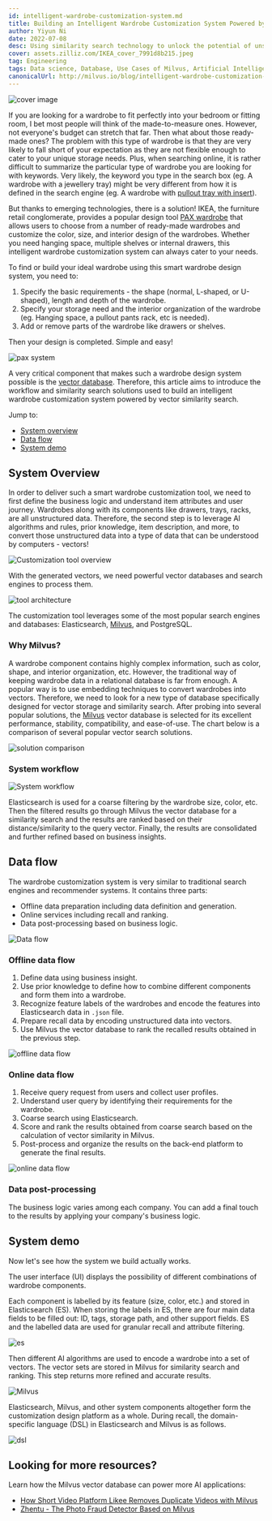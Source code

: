 ```yaml
---
id: intelligent-wardrobe-customization-system.md
title: Building an Intelligent Wardrobe Customization System Powered by Milvus Vector Database
author: Yiyun Ni
date: 2022-07-08
desc: Using similarity search technology to unlock the potential of unstructured data, even like wardrobes and its components!
cover: assets.zilliz.com/IKEA_cover_7991d8b215.jpeg
tag: Engineering
tags: Data science, Database, Use Cases of Milvus, Artificial Intelligence, Vector Management
canonicalUrl: http://milvus.io/blog/intelligent-wardrobe-customization-system.md
---
```


![cover image](https://assets.zilliz.com/Frame_1282_edc1fb7d99.png "Building an intelligent wardrobe customization system powered by Milvus vector database")

If you are looking for a wardrobe to fit perfectly into your bedroom or fitting room, I bet most people will think of the made-to-measure ones. However, not everyone's budget can stretch that far. Then what about those ready-made ones? The problem with this type of wardrobe is that they are very likely to fall short of your expectation as they are not flexible enough to cater to your unique storage needs. Plus, when searching online, it is rather difficult to summarize the particular type of wardrobe you are looking for with keywords. Very likely, the keyword you type in the search box (eg. A wardrobe with a jewellery tray) might be very different from how it is defined in the search engine (eg. A wardrobe with [pullout tray with insert](https://www.ikea.com/us/en/p/komplement-pull-out-tray-with-insert-black-brown-s79249366/)).  

But thanks to emerging technologies, there is a solution! IKEA, the furniture retail conglomerate, provides a popular design tool [PAX wardrobe](https://www.ikea.com/us/en/rooms/bedroom/how-to/how-to-design-your-perfect-pax-wardrobe-pub8b76dda0) that allows users to choose from a number of ready-made wardrobes and customize the color, size, and interior design of the wardrobes. Whether you need hanging space, multiple shelves or internal drawers, this intelligent wardrobe customization system can always cater to your needs. 

To find or build your ideal wardrobe using this smart wardrobe design system, you need to:
1. Specify the basic requirements - the shape (normal, L-shaped, or U-shaped), length and depth of the wardrobe.
2. Specify your storage need and the interior organization of the wardrobe (eg. Hanging space, a pullout pants rack, etc is needed).
3. Add or remove parts of the wardrobe like drawers or shelves.

Then your design is completed. Simple and easy!




![pax system](https://assets.zilliz.com/Pax_system_ff4c3fa182.png "An online wardrobe customization system.")

A very critical component that makes such a  wardrobe design system possible is the [vector database](https://zilliz.com/learn/what-is-vector-database). Therefore, this article aims to introduce the workflow and similarity search solutions used to build an intelligent wardrobe customization system powered by vector similarity search.

Jump to:
- [System overview](#System-overview)
- [Data flow](#Data-flow)
- [System demo](#System-demo)


## System Overview
In order to deliver such a smart wardrobe customization tool, we need to first define the business logic and understand item attributes and user journey. Wardrobes along with its components like drawers, trays, racks, are all unstructured data. Therefore, the second step is to leverage AI algorithms and rules, prior knowledge, item description, and more, to convert those unstructured data into a type of data that can be understood by computers - vectors!


![Customization tool overview](https://assets.zilliz.com/Customization_tool_overview_86d62e1730.png "An overview of the wardrobe customization tool.")

With the generated vectors, we need powerful vector databases and search engines to process them.


![tool architecture](https://assets.zilliz.com/tool_architecutre_33fb646954.png "The architecture of the customization tool.")

The customization tool leverages some of the most popular search engines and databases: Elasticsearch, [Milvus](http://milvus.io/), and PostgreSQL.

### Why Milvus?
A wardrobe component contains highly complex information, such as color, shape, and interior organization, etc. However, the traditional way of keeping wardrobe data in a relational database is far from enough. A popular way is to use embedding techniques to convert wardrobes into vectors. Therefore, we need to look for a new type of database specifically designed for vector storage and similarity search. After probing into several popular solutions, the [Milvus](https://github.com/milvus-io/milvus) vector database is selected for its excellent performance, stability, compatibility, and ease-of-use. The chart below is a comparison of several popular vector search solutions.


![solution comparison](https://assets.zilliz.com/Solution_comparison_d96b8f1dd5.png "Comparing several solutions.")

### System workflow

![System workflow](https://assets.zilliz.com/System_workflow_250c275ec1.png "System workflow.")


Elasticsearch is used for a coarse filtering by the wardrobe size, color, etc. Then the filtered results go through Milvus the vector database for a similarity search and the results are ranked based on their distance/similarity to the query vector. Finally, the results are consolidated and further refined based on business insights.

## Data flow 
The wardrobe customization system is very similar to traditional search engines and recommender systems. It contains three parts:  
- Offline data preparation including data definition and generation.
- Online services including recall and ranking.
- Data post-processing based on business logic.


![Data flow](https://assets.zilliz.com/data_flow_d0d9fa0fca.png "The overall data flow in the wardrobe customization system.")

### Offline data flow 
1. Define data using business insight.
2. Use prior knowledge to define how to combine different components and form them into a wardrobe.
3. Recognize feature labels of the wardrobes and encode the features into Elasticsearch data in `.json` file.
4. Prepare recall data by encoding unstructured data into vectors.
5. Use Milvus the vector database to rank the recalled results obtained in the previous step.


![offline data flow](https://assets.zilliz.com/offline_data_flow_f91ac9cf4c.png "How data is processed offline.")

### Online data flow
1. Receive query request from users and collect user profiles.
2. Understand user query by identifying their requirements for the wardrobe.
3. Coarse search using Elasticsearch.
4. Score and rank the results obtained from coarse search based on the calculation of vector similarity in Milvus.
5. Post-process and organize the results on the back-end platform to generate the final results.


![online data flow](https://assets.zilliz.com/online_data_flow_1f2af25cc3.png "How data is processed online.")

### Data post-processing
The business logic varies among each company. You can add a final touch to the results by applying your company's business logic.

## System demo
Now let's see how the system we build actually works.

The user interface (UI) displays the possibility of different combinations of wardrobe components. 

Each component is labelled by its feature (size, color, etc.) and stored in Elasticsearch (ES). When storing the labels in ES, there are four main data fields to be filled out: ID, tags, storage path, and other support fields. ES and the labelled data are used for granular recall and attribute filtering.

![es](https://assets.zilliz.com/es_d5b0639610.png "Using Elasticsearch for labelling.")

Then different AI algorithms are used to encode a wardrobe into a set of vectors. The vector sets are stored in Milvus for similarity search and ranking. This step returns more refined and accurate results.

![Milvus](https://assets.zilliz.com/Milvus_38dd93a439.jpeg "Using Milvus for vector storage and similarity search.")

Elasticsearch, Milvus, and other system components altogether form the customization design platform as a whole. During recall, the domain-specific language (DSL) in Elasticsearch and Milvus is as follows.


![dsl](https://assets.zilliz.com/dsl_df60097d23.png "Recall DSL.")

## Looking for more resources?
Learn how the Milvus vector database can power more AI applications:
- [How Short Video Platform Likee Removes Duplicate Videos with Milvus](https://milvus.io/blog/2022-06-23-How-Short-video-Platform-Likee-Removes-Duplicate-Videos-with-Milvus.md)
- [Zhentu - The Photo Fraud Detector Based on Milvus](https://milvus.io/blog/2022-06-20-Zhentu-the-Photo-Fraud-Detector-Based-on-Milvus.md)
